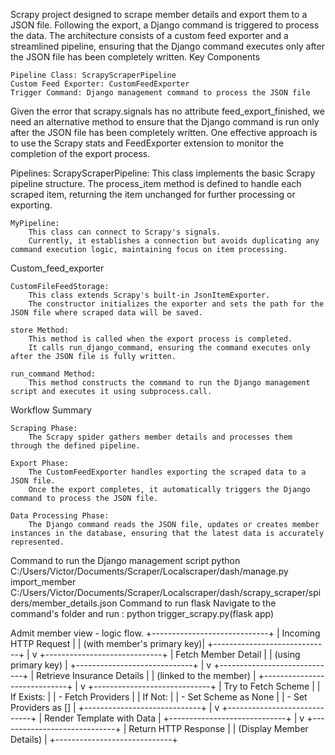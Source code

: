  Scrapy project designed to scrape member details and export them to a JSON file. Following the export, a Django command is triggered to process the data. The architecture consists of a custom feed exporter and a streamlined pipeline, ensuring that the Django command executes only after the JSON file has been completely written.
Key Components

    Pipeline Class: ScrapyScraperPipeline
    Custom Feed Exporter: CustomFeedExporter
    Trigger Command: Django management command to process the JSON file

Given the error that scrapy.signals has no attribute feed_export_finished, we need an alternative method to ensure that the Django command is run only after the JSON file has been completely written. One effective approach is to use the Scrapy stats and FeedExporter extension to monitor the completion of the export process.

Pipelines:
    ScrapyScraperPipeline:
        This class implements the basic Scrapy pipeline structure.
        The process_item method is defined to handle each scraped item, returning the item unchanged for further processing or exporting.

    MyPipeline:
        This class can connect to Scrapy's signals.
        Currently, it establishes a connection but avoids duplicating any command execution logic, maintaining focus on item processing.

Custom_feed_exporter

    CustomFileFeedStorage:
        This class extends Scrapy's built-in JsonItemExporter.
        The constructor initializes the exporter and sets the path for the JSON file where scraped data will be saved.

    store Method:
        This method is called when the export process is completed.
        It calls run_django_command, ensuring the command executes only after the JSON file is fully written.

    run_command Method:
        This method constructs the command to run the Django management script and executes it using subprocess.call.

Workflow Summary

    Scraping Phase:
        The Scrapy spider gathers member details and processes them through the defined pipeline.

    Export Phase:
        The CustomFeedExporter handles exporting the scraped data to a JSON file.
        Once the export completes, it automatically triggers the Django command to process the JSON file.

    Data Processing Phase:
        The Django command reads the JSON file, updates or creates member instances in the database, ensuring that the latest data is accurately represented.

Command to run the Django management script
    python C:/Users/Victor/Documents/Scraper/Localscraper/dash/manage.py import_member C:/Users/Victor/Documents/Scraper/Localscraper/dash/scrapy_scraper/spiders/member_details.json
Command to run flask
    Navigate to the command's folder and run : python trigger_scrapy.py(flask app)


Admit member view - logic flow. 
+-----------------------------+
|  Incoming HTTP Request      |
|  (with member's primary key)|
+-----------------------------+
             |
             v
+-----------------------------+
|  Fetch Member Detail        |
|  (using primary key)        |
+-----------------------------+
             |
             v
+-----------------------------+
|  Retrieve Insurance Details |
|  (linked to the member)     |
+-----------------------------+
             |
             v
+-----------------------------+
|  Try to Fetch Scheme        |
|  If Exists:                 |
|     - Fetch Providers       |
|  If Not:                    |
|     - Set Scheme as None    |
|     - Set Providers as []   |
+-----------------------------+
             |
             v
+-----------------------------+
|  Render Template with Data  |
+-----------------------------+
             |
             v
+-----------------------------+
|  Return HTTP Response       |
|  (Display Member Details)   |
+-----------------------------+
